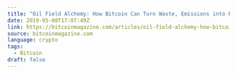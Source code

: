 ```yaml
---
title: "Oil Field Alchemy: How Bitcoin Can Turn Waste, Emissions into Proof-of-Work"
date: 2019-05-08T17:07:49Z
link: https://bitcoinmagazine.com/articles/oil-field-alchemy-how-bitcoin-can-turn-waste-emissions-proof-work/?utm_medium=RSS&utm_source=news.12bit.vn
source: bitcoinmagazine.com
language: crypto
tags:
  - Bitcoin
draft: false
---
```

